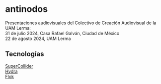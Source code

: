 # antinodos
Presentaciones audiovisuales del Colectivo de Creación Audiovisual de la UAM Lerma:  
31 de julio 2024, Casa Rafael Galván, Ciudad de México  
22 de agosto 2024, UAM Lerma  
## Tecnologías
[SuperCollider](https://supercollider.github.io/)  
[Hydra](https://hydra.ojack.xyz/)  
[Flok](https://flok.cc/)  
